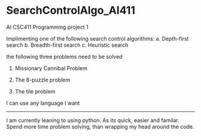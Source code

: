 # SearchControlAlgo_AI411
AI CSC411 Programming project 1

Implimenting one of the following search control algorithms:
a. Depth-first search
b. Breadth-first search
c. Heuristic search

the following three problems need to be solved

1. Missionary Cannibal Problem

2. The 8-puzzle problem

3. The tile problem

I can use any language I want

---

I am currently leaning to using python. As its quick, easier and familar. 
Spend more time problem solving, than wrapping my head around the code. 

